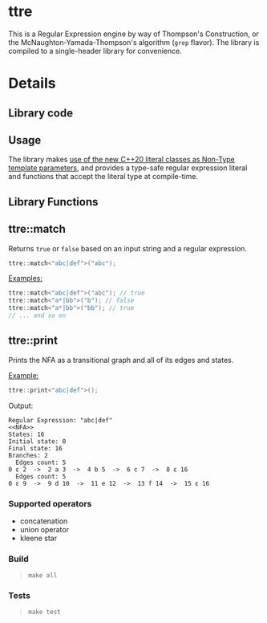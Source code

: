 ttre
====

This is a Regular Expression engine by way of Thompson's Construction, or the McNaughton-Yamada-Thompson's algorithm (`grep` flavor). The library is compiled to a single-header library for convenience.

# Details

## Library code

## Usage

The library makes [use of the new C++20 literal classes as Non-Type template parameters](https://ctrpeach.io/posts/cpp20-class-as-non-type-template-param/), and provides a type-safe regular expression literal and functions that accept the literal type at compile-time.


## Library Functions

## ttre::match

Returns `true` or `false` based on an input string and a regular expression.

```C++
ttre::match<"abc|def">("abc");
```

<u>Examples:</u>

```C++
ttre::match<"abc|def">("abc"); // true 
ttre::match<"a*|bb">("b"); // false 
ttre::match<"a*|bb">("bb"); // true
// ... and so on
```

## ttre::print

Prints the NFA as a transitional graph and all of its edges and states.

<u>Example:</u>

```C++
ttre::print<"abc|def">();
```

Output:

```
Regular Expression: "abc|def"
<<NFA>>
States: 16
Initial state: 0
Final state: 16
Branches: 2
  Edges count: 5
0 ε 2  ->  2 a 3  ->  4 b 5  ->  6 c 7  ->  8 ε 16
  Edges count: 5
0 ε 9  ->  9 d 10  ->  11 e 12  ->  13 f 14  ->  15 ε 16
```

### Supported operators

* concatenation
* union operator
* kleene star

### Build

> `make all`


### Tests

> `make test`


